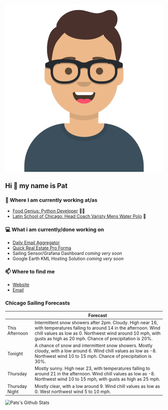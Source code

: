 [![Social banner for p-j-falconer](https://raw.githubusercontent.com/P-J-FALCONER/P-J-FALCONER/master/assets/avataaars.svg)](https://patfalconer.com/)
## Hi :wave: my name is Pat

### 💼 Where I am currently working at/as
- [Food Genius: Python Developer](https://getfoodgenius.com/) 🍔🐍
- [Latin School of Chicago: Head Coach Varisty Mens Water Polo](https://www.latinschool.org/) 🤽


### 💻 What i am currently/done working on
 - [Daily Email Aggregator](https://github.com/P-J-FALCONER/dott_daily_mail)
 - [Quick Real Estate Pro Forma](https://github.com/P-J-FALCONER/henry)
 - Sailing Sensor/Grafana Dashboard *coming very soon*
 - Google Earth KML Hosting Solution *coming very soon*

### 📫 Where to find me
 - [Website](https://patfalconer.com/)
 - [Email](mailto:patrick.j.falconer@gmail.com)


### Chicago Sailing Forecasts
|   | Forecast  |
|---|---|
| This Afternoon | Intermittent snow showers after 2pm. Cloudy. High near 16, with temperatures falling to around 14 in the afternoon. Wind chill values as low as 0. Northwest wind around 10 mph, with gusts as high as 20 mph. Chance of precipitation is 20%. |
| Tonight | A chance of snow and intermittent snow showers. Mostly cloudy, with a low around 6. Wind chill values as low as -8. Northwest wind 10 to 15 mph. Chance of precipitation is 30%. |
| Thursday | Mostly sunny. High near 23, with temperatures falling to around 21 in the afternoon. Wind chill values as low as -8. Northwest wind 10 to 15 mph, with gusts as high as 25 mph. |
| Thursday Night | Mostly clear, with a low around 9. Wind chill values as low as 0. West northwest wind 5 to 10 mph. |

![Pats's Github Stats](https://github-readme-stats.vercel.app/api?username=p-j-falconer&show_icons=true&theme=radical)
